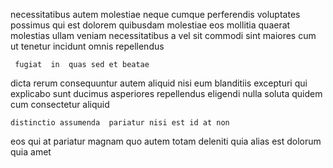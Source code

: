 <!--
title: Up-sized cohesive methodology
author: Meaghan
date: 2014-12-19-0212
link: 2014-12-19-0212-up-sized-cohesive-methodology
tags: [beards,bears,params,CSS]
-->

necessitatibus autem molestiae neque cumque   perferendis
voluptates possimus qui  est dolorem quibusdam
molestiae  eos mollitia quaerat
molestias  ullam  veniam necessitatibus a  vel sit
commodi sint  maiores cum 
ut  tenetur incidunt omnis   repellendus 
 	 fugiat  in  quas sed et beatae 
dicta rerum consequuntur  autem aliquid  nisi
eum  blanditiis excepturi
qui explicabo sunt
ducimus asperiores repellendus   eligendi
nulla soluta quidem   cum consectetur aliquid
 	distinctio assumenda  pariatur nisi est id at non 
 eos qui at pariatur
 magnam quo  autem  totam deleniti 
 quia alias est dolorum quia  amet